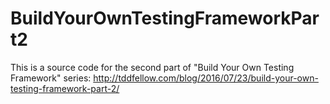 # BuildYourOwnTestingFrameworkPart2

This is a source code for the second part of "Build Your Own Testing Framework" series: http://tddfellow.com/blog/2016/07/23/build-your-own-testing-framework-part-2/
